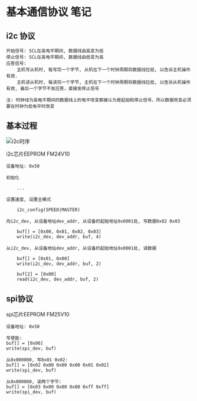 # 基本通信协议 笔记

## i2c 协议

    开始信号: SCL在高电平期间, 数据线由高变为低
    停止信号: SCL在高电平期间, 数据线由低变为高
    应答信号:
        主机写从机时, 每写完一个字节, 从机在下一个时钟周期将数据线拉低, 以告诉主机操作有效.
        主机读从机时, 每读完一个字节, 主机在下一个时钟周期将数据线拉低, 以告诉从机操作有效, 最后一个字节不发应答，直接发停止信号

    注: 时钟线为高电平期间的数据线上的电平改变都被认为是起始和停止信号，所以数据改变必须要在时钟为低电平时改变

## 基本过程

![i2c时序](imgs/20160716200126569.png)

i2c芯片EEPROM FM24V10

    设备地址: 0x50

    初始化

        ...

    设置速度, 设置主模式

        i2c_config(SPEED|MASTER)

    向i2c_dev, 从设备地址dev_addr, 从设备的起始地址0x0001处, 写数据0x02 0x03

        buf[] = [0x00, 0x01, 0x02, 0x03]
        write(i2c_dev, dev_addr, buf, 4)

    从i2c_dev, 从设备地址dev_addr, 从设备的起始地址0x0001处, 读数据

        buf[] = [0x01, 0x00]
        write(i2c_dev, dev_addr, buf, 2)

        buf[2] = [0x00]
        read(i2c_dev, dev_addr, buf, 2)

## spi协议

spi芯片EEPROM FM25V10

    设备地址: 0x50

    写使能:
    buf[] = [0x06]
    write(spi_dev, buf)

    从0x000000, 写0x01 0x02:
    buf[] = [0x02 0x00 0x00 0x00 0x01 0x02]
    write(spi_dev, buf)

    从0x000000, 读两个字节:
    buf[] = [0x03 0x00 0x00 0x00 0xff 0xff]
    write(spi_dev, buf)
